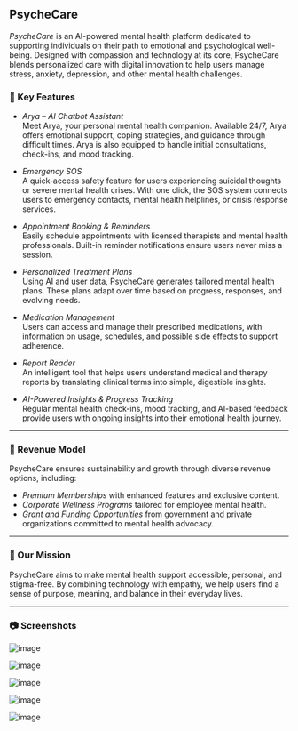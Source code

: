 
## PsycheCare

*PsycheCare* is an AI-powered mental health platform dedicated to supporting individuals on their path to emotional and psychological well-being. Designed with compassion and technology at its core, PsycheCare blends personalized care with digital innovation to help users manage stress, anxiety, depression, and other mental health challenges.

### 🌟 Key Features

- *Arya – AI Chatbot Assistant*  
  Meet Arya, your personal mental health companion. Available 24/7, Arya offers emotional support, coping strategies, and guidance through difficult times. Arya is also equipped to handle initial consultations, check-ins, and mood tracking.

- *Emergency SOS*  
  A quick-access safety feature for users experiencing suicidal thoughts or severe mental health crises. With one click, the SOS system connects users to emergency contacts, mental health helplines, or crisis response services.

- *Appointment Booking & Reminders*  
  Easily schedule appointments with licensed therapists and mental health professionals. Built-in reminder notifications ensure users never miss a session.

- *Personalized Treatment Plans*  
  Using AI and user data, PsycheCare generates tailored mental health plans. These plans adapt over time based on progress, responses, and evolving needs.

- *Medication Management*  
  Users can access and manage their prescribed medications, with information on usage, schedules, and possible side effects to support adherence.

- *Report Reader*  
  An intelligent tool that helps users understand medical and therapy reports by translating clinical terms into simple, digestible insights.

- *AI-Powered Insights & Progress Tracking*  
  Regular mental health check-ins, mood tracking, and AI-based feedback provide users with ongoing insights into their emotional health journey.

---

### 💼 Revenue Model

PsycheCare ensures sustainability and growth through diverse revenue options, including:

- *Premium Memberships* with enhanced features and exclusive content.
- *Corporate Wellness Programs* tailored for employee mental health.
- *Grant and Funding Opportunities* from government and private organizations committed to mental health advocacy.

---

### 🎯 Our Mission

PsycheCare aims to make mental health support accessible, personal, and stigma-free. By combining technology with empathy, we help users find a sense of purpose, meaning, and balance in their everyday lives.

---

### 📷 Screenshots
![image](https://github.com/user-attachments/assets/b359ca30-64c7-47fb-bc13-8e463b834327)

![image](https://github.com/user-attachments/assets/74385c08-67e5-4477-97ec-2a5b9ad9f783)

![image](https://github.com/user-attachments/assets/17f0efa7-af14-47a5-b94f-314aec7750ca)

![image](https://github.com/user-attachments/assets/a0236ef2-45bc-44e3-acbb-cc2c6be992a1)

![image](https://github.com/user-attachments/assets/fc0ac485-fd2c-4c66-a634-9b981a31757e)




